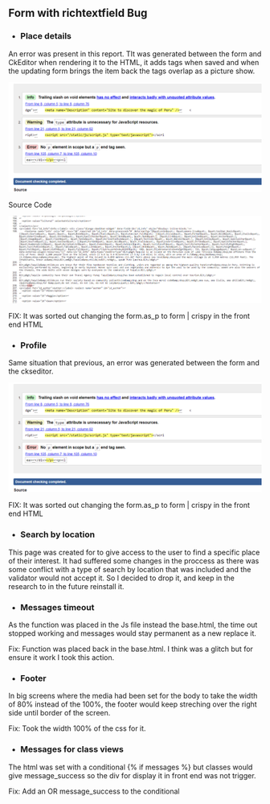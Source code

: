 ## Form with richtextfield Bug

- ### Place details

An error was present in this report. TIt was generated between the form and CkEditor when rendering it to the HTML, it adds tags when saved and when the updating form brings the item back the tags overlap as a picture show. 

![detail-page](/readme_docs/readme_images/validation/w3-profile-validation-error-p.png)

Source Code

![source-code](/readme_docs/readme_images/validation/about-p-error.png)

FIX: It was sorted out changing the form.as_p to form | crispy in the front end HTML

- ### Profile

Same situation that previous, an error was generated between the form and the ckseditor.

![profiles](/readme_docs/readme_images/validation/w3-profile-validation-error-p.png)

FIX: It was sorted out changing the form.as_p to form | crispy in the front end HTML

- ### Search by location 

This page was created for to give access to the user to find a specific place of their interest. It had suffered some changes in the proccess as there was some conflict with a type of search by location that was included and the validator would not accept it. So I decided to drop it, and keep in the research to in the future reinstall it.

- ### Messages timeout

As the function was placed in the Js file instead the base.html, the time out stopped working and messages would stay permanent as a new replace it.

Fix: Function was placed back in the base.html. I think was a glitch but for ensure it work I took this action.

- ### Footer

In big screens where the media had been set for the body to take the width of 80% instead of the 100%, the footer would keep streching over the right side until border of the screen.

Fix: Took the width 100% of the css for it.

- ### Messages for class views

The html was set with a conditional {% if messages %} but classes would give message_success so the div for display it in front end was not trigger.

Fix: Add an OR message_success to the conditional